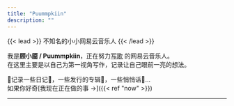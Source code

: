 ```yaml
---
title: "Puummpkiin"
description: ""
---
```


{{< lead >}} 不知名的小小网易云音乐人 {{< /lead >}}

我是**顾小靥 / Puummpkiin**，正在努力[写歌](https://music.163.com/#/artist?id=33911910&userid=262402719) 的网易云音乐人。  
在这里主要是以自己为第一视角写作，记录让自己眼前一亮的想法。


📝记录一些日记📙，一些发行的专辑💽，一些悄悄话📮...  
如果你好奇[我现在正在做的事 →]({{< ref "now" >}})

---